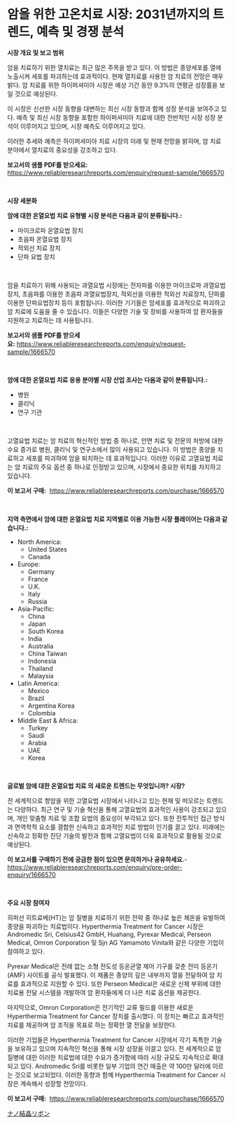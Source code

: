 <p><h1>암을 위한 고온치료 시장: 2031년까지의 트렌드, 예측 및 경쟁 분석</h1></p><p><strong>시장 개요 및 보고 범위</strong></p>
<p><p>암을 치료하기 위한 열치료는 최근 많은 주목을 받고 있다. 이 방법은 종양세포를 열에 노출시켜 세포를 파괴하는데 효과적이다. 현재 열치료를 사용한 암 치료의 전망은 매우 밝다. 암 치료를 위한 하이퍼셔미아 시장은 예상 기간 동안 9.3%의 연평균 성장률을 보일 것으로 예상된다. </p><p>이 시장은 신선한 시장 동향을 대변하는 최신 시장 동향과 함께 성장 분석을 보여주고 있다. 예측 및 최신 시장 동향을 포함한 하이퍼셔미아 치료에 대한 전반적인 시장 성장 분석이 이루어지고 있으며, 시장 예측도 이루어지고 있다.</p><p>이러한 추세와 예측은 하이퍼셔미아 치료 시장의 미래 및 현재 전망을 밝히며, 암 치료 분야에서 열치료의 중요성을 강조하고 있다.</p></p>
<p><strong>보고서의 샘플 PDF를 받으세요:</strong> <a href="https://www.reliableresearchreports.com/enquiry/request-sample/1666570">https://www.reliableresearchreports.com/enquiry/request-sample/1666570</a></p>
<p>&nbsp;</p>
<p><strong>시장 세분화</strong></p>
<p><strong>암에 대한 온열요법 치료 유형별 시장 분석은 다음과 같이 분류됩니다.:</strong></p>
<p><ul><li>마이크로파 온열요법 장치</li><li>초음파 온열요법 장치</li><li>적외선 치료 장치</li><li>단파 요법 장치</li></ul></p>
<p>&nbsp;</p>
<p><p>암을 치료하기 위해 사용되는 과열요법 시장에는 전자파를 이용한 마이크로파 과열요법장치, 초음파를 이용한 초음파 과열요법장치, 적외선을 이용한 적외선 치료장치, 단파를 이용한 단파요법장치 등이 포함됩니다. 이러한 기기들은 암세포를 효과적으로 파괴하고 암 치료에 도움을 줄 수 있습니다. 이들은 다양한 기술 및 장비를 사용하여 암 환자들을 지원하고 치료하는 데 사용됩니다.</p></p>
<p><strong>보고서의 샘플 PDF를 받으세요:</strong>&nbsp;<a href="https://www.reliableresearchreports.com/enquiry/request-sample/1666570">https://www.reliableresearchreports.com/enquiry/request-sample/1666570</a></p>
<p>&nbsp;</p>
<p><strong> 암에 대한 온열요법 치료 응용 분야별 시장 산업 조사는 다음과 같이 분류됩니다.:</strong></p>
<p><ul><li>병원</li><li>클리닉</li><li>연구 기관</li></ul></p>
<p>&nbsp;</p>
<p><p>고열요법 치료는 암 치료의 혁신적인 방법 중 하나로, 안면 치료 및 전문의 처방에 대한 수요 증가로 병원, 클리닉 및 연구소에서 많이 사용되고 있습니다. 이 방법은 종양을 치료하고 세포를 파괴하여 암을 퇴치하는 데 효과적입니다. 이러한 이유로 고열요법 치료는 암 치료의 주요 옵션 중 하나로 인정받고 있으며, 시장에서 중요한 위치를 차지하고 있습니다.</p></p>
<p><strong>이 보고서 구매:</strong>&nbsp; <a href="https://www.reliableresearchreports.com/purchase/1666570">https://www.reliableresearchreports.com/purchase/1666570</a></p>
<p>&nbsp;</p>
<p><strong>지역 측면에서 암에 대한 온열요법 치료 지역별로 이용 가능한 시장 플레이어는 다음과 같습니다.:</strong></p>
<p><ul>
    <li>
        North America:
        <ul>
            <li>United States</li>
            <li>Canada</li>
        </ul>
    </li>
    <li>
        Europe:
        <ul>
            <li>Germany</li>
            <li>France</li>
            <li>U.K.</li>
            <li>Italy</li>
            <li>Russia</li>
        </ul>
    </li>
    <li>
        Asia-Pacific:
        <ul>
            <li>China</li>
            <li>Japan</li>
            <li>South Korea</li>
            <li>India</li>
            <li>Australia</li>
            <li>China Taiwan</li>
            <li>Indonesia</li>
            <li>Thailand</li>
            <li>Malaysia</li>
        </ul>
    </li>
    <li>
        Latin America:
        <ul>
            <li>Mexico</li>
            <li>Brazil</li>
            <li>Argentina Korea</li>
            <li>Colombia</li>
        </ul>
    </li>
    <li>
        Middle East & Africa:
        <ul>
            <li>Turkey</li>
            <li>Saudi</li>
            <li>Arabia</li>
            <li>UAE</li>
            <li>Korea</li>
        </ul>
    </li>
    </ul></p>
<p>&nbsp;</p>
<p><strong>글로벌 암에 대한 온열요법 치료 의 새로운 트렌드는 무엇입니까? 시장?</strong></p>
<p><p>전 세계적으로 항암을 위한 고열요법 시장에서 나타나고 있는 현재 및 떠오르는 트렌드는 다양하다. 최근 연구 및 기술 혁신을 통해 고열요법의 효과적인 사용이 강조되고 있으며, 개인 맞춤형 치료 및 조합 요법의 중요성이 부각되고 있다. 또한 전투적인 접근 방식과 면역학적 요소를 결합한 신속하고 효과적인 치료 방법이 인기를 끌고 있다. 미래에는 신속하고 정확한 진단 기술의 발전과 함께 고열요법이 더욱 효과적으로 활용될 것으로 예상된다.</p></p>
<p><strong>이 보고서를 구매하기 전에 궁금한 점이 있으면 문의하거나 공유하세요.</strong>- <a href="https://www.reliableresearchreports.com/enquiry/pre-order-enquiry/1666570">https://www.reliableresearchreports.com/enquiry/pre-order-enquiry/1666570</a></p>
<p>&nbsp;</p>
<p><strong>주요 시장 참여자</strong></p>
<p><p>히퍼선 히트료베(HT)는 암 질병을 치료하기 위한 전략 중 하나로 높은 체온을 유발하여 종양을 파괴하는 치료법이다. Hyperthermia Treatment for Cancer 시장은 Andromedic Sri, Celsius42 GmbH, Huahang, Pyrexar Medical, Perseon Medical, Omron Corporation 및 Sjn AG Yamamoto Vinita와 같은 다양한 기업이 참여하고 있다.</p><p>Pyrexar Medical은 전례 없는 소형 전도성 등온균열 제어 기구를 갖춘 전미 등온기(AMF) 사이트를 공식 발표했다. 이 제품은 종양의 깊은 내부까지 열을 전달하여 암 치료를 효과적으로 지원할 수 있다. 또한 Perseon Medical은 새로운 신체 부위에 대한 치료용 전달 시스템을 개발하여 암 환자들에게 더 나은 치료 옵션을 제공한다.</p><p>마지막으로, Omron Corporation은 전기적인 교류 필드를 이용한 새로운 Hyperthermia Treatment for Cancer 장치를 출시했다. 이 장치는 빠르고 효과적인 치료를 제공하며 암 조직을 목표로 하는 정확한 열 전달을 보장한다.</p><p>이러한 기업들은 Hyperthermia Treatment for Cancer 시장에서 각기 독특한 기술을 보유하고 있으며 지속적인 혁신을 통해 시장 성장을 이끌고 있다. 전 세계적으로 암 질병에 대한 이러한 치료법에 대한 수요가 증가함에 따라 시장 규모도 지속적으로 확대되고 있다. Andromedic Sri를 비롯한 일부 기업의 연간 매출은 약 100만 달러에 이르는 것으로 보고되었다. 이러한 동향과 함께 Hyperthermia Treatment for Cancer 시장은 계속해서 성장할 전망이다.</p></p>
<p><strong>이 보고서 구매:</strong>&nbsp;&nbsp;<a href="https://www.reliableresearchreports.com/purchase/1666570">https://www.reliableresearchreports.com/purchase/1666570</a></p>
<p><p><a href="https://github.com/Sophiaard2003/Market-Research-Report-List-1/blob/main/142102915190.md">ナノ結晶リボン</a></p></p>

